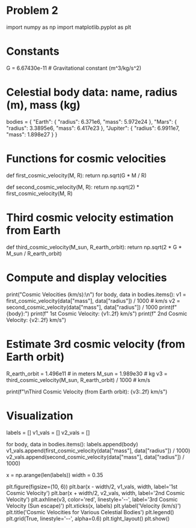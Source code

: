 # Problem 2

import numpy as np
import matplotlib.pyplot as plt

# Constants
G = 6.67430e-11  # Gravitational constant (m^3/kg/s^2)

# Celestial body data: name, radius (m), mass (kg)
bodies = {
    "Earth": {
        "radius": 6.371e6,
        "mass": 5.972e24
    },
    "Mars": {
        "radius": 3.3895e6,
        "mass": 6.417e23
    },
    "Jupiter": {
        "radius": 6.9911e7,
        "mass": 1.898e27
    }
}

# Functions for cosmic velocities
def first_cosmic_velocity(M, R):
    return np.sqrt(G * M / R)

def second_cosmic_velocity(M, R):
    return np.sqrt(2) * first_cosmic_velocity(M, R)

# Third cosmic velocity estimation from Earth
def third_cosmic_velocity(M_sun, R_earth_orbit):
    return np.sqrt(2 * G * M_sun / R_earth_orbit)

# Compute and display velocities
print("Cosmic Velocities (km/s):\n")
for body, data in bodies.items():
    v1 = first_cosmic_velocity(data["mass"], data["radius"]) / 1000  # km/s
    v2 = second_cosmic_velocity(data["mass"], data["radius"]) / 1000
    print(f"{body}:")
    print(f"  1st Cosmic Velocity: {v1:.2f} km/s")
    print(f"  2nd Cosmic Velocity: {v2:.2f} km/s")

# Estimate 3rd cosmic velocity (from Earth orbit)
R_earth_orbit = 1.496e11  # in meters
M_sun = 1.989e30          # kg
v3 = third_cosmic_velocity(M_sun, R_earth_orbit) / 1000  # km/s

print(f"\nThird Cosmic Velocity (from Earth orbit): {v3:.2f} km/s")

# Visualization
labels = []
v1_vals = []
v2_vals = []

for body, data in bodies.items():
    labels.append(body)
    v1_vals.append(first_cosmic_velocity(data["mass"], data["radius"]) / 1000)
    v2_vals.append(second_cosmic_velocity(data["mass"], data["radius"]) / 1000)

x = np.arange(len(labels))
width = 0.35

plt.figure(figsize=(10, 6))
plt.bar(x - width/2, v1_vals, width, label='1st Cosmic Velocity')
plt.bar(x + width/2, v2_vals, width, label='2nd Cosmic Velocity')
plt.axhline(v3, color='red', linestyle='--', label='3rd Cosmic Velocity (Sun escape)')
plt.xticks(x, labels)
plt.ylabel('Velocity (km/s)')
plt.title('Cosmic Velocities for Various Celestial Bodies')
plt.legend()
plt.grid(True, linestyle='--', alpha=0.6)
plt.tight_layout()
plt.show()
